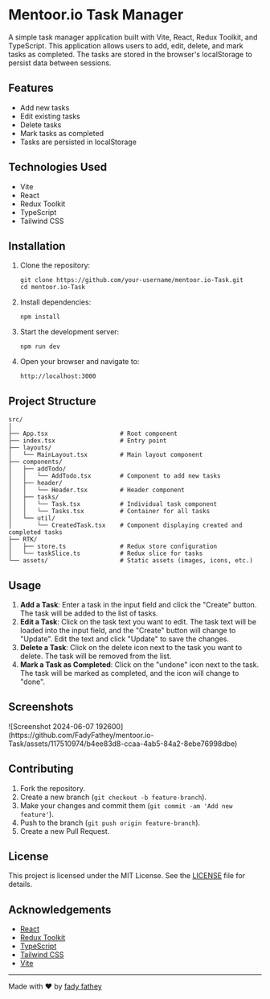 <h1>Mentoor.io Task Manager</h1>

<p>A simple task manager application built with Vite, React, Redux Toolkit, and TypeScript. This application allows users to add, edit, delete, and mark tasks as completed. The tasks are stored in the browser's localStorage to persist data between sessions.</p>

<h2>Features</h2>
<ul>
  <li>Add new tasks</li>
  <li>Edit existing tasks</li>
  <li>Delete tasks</li>
  <li>Mark tasks as completed</li>
  <li>Tasks are persisted in localStorage</li>
</ul>

<h2>Technologies Used</h2>
<ul>
  <li>Vite</li>
  <li>React</li>
  <li>Redux Toolkit</li>
  <li>TypeScript</li>
  <li>Tailwind CSS</li>
</ul>

<h2>Installation</h2>
<ol>
  <li>Clone the repository:
    <pre><code>git clone https://github.com/your-username/mentoor.io-Task.git
cd mentoor.io-Task</code></pre>
  </li>
  <li>Install dependencies:
    <pre><code>npm install</code></pre>
  </li>
  <li>Start the development server:
    <pre><code>npm run dev</code></pre>
  </li>
  <li>Open your browser and navigate to:
    <pre><code>http://localhost:3000</code></pre>
  </li>
</ol>

<h2>Project Structure</h2>
<pre><code>src/
│
├── App.tsx                    # Root component
├── index.tsx                  # Entry point
├── layouts/
│   └── MainLayout.tsx         # Main layout component
├── components/
│   ├── addTodo/
│   │   └── AddTodo.tsx        # Component to add new tasks
│   ├── header/
│   │   └── Header.tsx         # Header component
│   ├── tasks/
│   │   └── Task.tsx           # Individual task component
│   │   └── Tasks.tsx          # Container for all tasks
│   └── util/
│       └── CreatedTask.tsx    # Component displaying created and completed tasks
├── RTK/
│   ├── store.ts               # Redux store configuration
│   └── taskSlice.ts           # Redux slice for tasks
└── assets/                    # Static assets (images, icons, etc.)
</code></pre>

<h2>Usage</h2>
<ol>
  <li><strong>Add a Task</strong>: Enter a task in the input field and click the "Create" button. The task will be added to the list of tasks.</li>
  <li><strong>Edit a Task</strong>: Click on the task text you want to edit. The task text will be loaded into the input field, and the "Create" button will change to "Update". Edit the text and click "Update" to save the changes.</li>
  <li><strong>Delete a Task</strong>: Click on the delete icon next to the task you want to delete. The task will be removed from the list.</li>
  <li><strong>Mark a Task as Completed</strong>: Click on the "undone" icon next to the task. The task will be marked as completed, and the icon will change to "done".</li>
</ol>

<h2>Screenshots</h2>
![Screenshot 2024-06-07 192600](https://github.com/FadyFathey/mentoor.io-Task/assets/117510974/b4ee83d8-ccaa-4ab5-84a2-8ebe76998dbe)

<h2>Contributing</h2>
<ol>
  <li>Fork the repository.</li>
  <li>Create a new branch (<code>git checkout -b feature-branch</code>).</li>
  <li>Make your changes and commit them (<code>git commit -am 'Add new feature'</code>).</li>
  <li>Push to the branch (<code>git push origin feature-branch</code>).</li>
  <li>Create a new Pull Request.</li>
</ol>

<h2>License</h2>
<p>This project is licensed under the MIT License. See the <a href="LICENSE">LICENSE</a> file for details.</p>

<h2>Acknowledgements</h2>
<ul>
  <li><a href="https://reactjs.org/">React</a></li>
  <li><a href="https://redux-toolkit.js.org/">Redux Toolkit</a></li>
  <li><a href="https://www.typescriptlang.org/">TypeScript</a></li>
  <li><a href="https://tailwindcss.com/">Tailwind CSS</a></li>
  <li><a href="https://vitejs.dev/">Vite</a></li>
</ul>

<hr />

<p>Made with ❤️ by <a href="https://github.com/FadyFathey">fady fathey</a></p>
